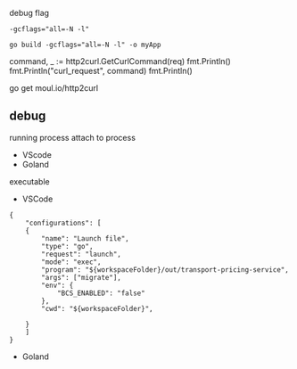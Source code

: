 debug flag

```
-gcflags="all=-N -l"

go build -gcflags="all=-N -l" -o myApp
```

command, _ := http2curl.GetCurlCommand(req)
fmt.Println()
fmt.Println("curl_request", command)
fmt.Println()

go get moul.io/http2curl



debug
--------

running process attach to process
* VScode
* Goland


executable 
* VSCode

```
{
    "configurations": [
    {
        "name": "Launch file",
        "type": "go",
        "request": "launch",
        "mode": "exec",
        "program": "${workspaceFolder}/out/transport-pricing-service",
        "args": ["migrate"],
        "env": {
            "BCS_ENABLED": "false"
        },
        "cwd": "${workspaceFolder}",
        
    }
    ]
}
```
* Goland
